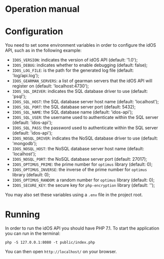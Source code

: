Operation manual
=================

# Configuration

You need to set some environment variables in order to configure the idOS API, such as in the following example:

* `IDOS_VERSION`: indicates the version of idOS API (default: '1.0');
* `IDOS_DEBUG`: indicates whether to enable debugging (default: false);
* `IDOS_LOG_FILE`: is the path for the generated log file (default: 'log/api.log');
* `IDOS_GEARMAN_SERVERS`: a list of gearman servers that the idOS API will register on (default: 'localhost:4730');
* `IDOS_SQL_DRIVER`: indicates the SQL database driver to use (default: 'psql');
* `IDOS_SQL_HOST`: the SQL database server host name (default: 'localhost');
* `IDOS_SQL_PORT`: the SQL database server port (default: 5432);
* `IDOS_SQL_NAME`: the SQL database name (default: 'idos-api');
* `IDOS_SQL_USER`: the username used to authenticate within the SQL server (default: 'idos-api');
* `IDOS_SQL_PASS`: the password used to authenticate within the SQL server (default: 'idos-api');
* `IDOS_NOSQL_DRIVER`: indicates the NoSQL database driver to use (default: 'mongodb');
* `IDOS_NOSQL_HOST`: the NoSQL database server host name (default: 'localhost');
* `IDOS_NOSQL_PORT`: the NoSQL database server port (default: 27017);
* `IDOS_OPTIMUS_PRIME`: the prime number for `optimus` library (default: 0);
* `IDOS_OPTIMUS_INVERSE`: the inverse of the prime number for `optimus` library (default: 0);
* `IDOS_OPTIMUS_RANDOM`: a random number for `optimus` library (default: 0);
* `IDOS_SECURE_KEY`: the secure key for `php-encryption` library (default: '');

You may also set these variables using a `.env` file in the project root.

# Running

In order to run the idOS API you should have PHP 7.1. To start the application you can run in the terminal:

```
php -S 127.0.0.1:8080 -t public/index.php
```

You can then open `http://localhost/` on your browser.
